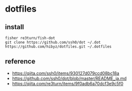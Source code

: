 # dotfiles

## install
```
fisher re3turn/fish-dot
git clone https://github.com/ssh0/dot ~/.dot
https://github.com/hibyz/dotfiles.git ~/.dotfiles
```

## reference
* https://qiita.com/ssh0/items/930127d079ccd08bc18a
* https://github.com/ssh0/dot/blob/master/README_ja.md
* https://qiita.com/re3turn/items/9f0adb6a70dcf3e9c5f0

